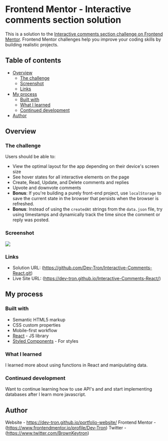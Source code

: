 # Frontend Mentor - Interactive comments section solution

This is a solution to the [Interactive comments section challenge on Frontend Mentor](https://www.frontendmentor.io/challenges/interactive-comments-section-iG1RugEG9). Frontend Mentor challenges help you improve your coding skills by building realistic projects. 

## Table of contents

- [Overview](#overview)
  - [The challenge](#the-challenge)
  - [Screenshot](#screenshot)
  - [Links](#links)
- [My process](#my-process)
  - [Built with](#built-with)
  - [What I learned](#what-i-learned)
  - [Continued development](#continued-development)
- [Author](#author)


## Overview

### The challenge

Users should be able to:

- View the optimal layout for the app depending on their device's screen size
- See hover states for all interactive elements on the page
- Create, Read, Update, and Delete comments and replies
- Upvote and downvote comments
- **Bonus**: If you're building a purely front-end project, use `localStorage` to save the current state in the browser that persists when the browser is refreshed.
- **Bonus**: Instead of using the `createdAt` strings from the `data.json` file, try using timestamps and dynamically track the time since the comment or reply was posted.

### Screenshot

![]([./screenshot.jpg](https://github.com/Dev-Tron/Interactive-Comments-React/blob/codespace-dev-tron-psychic-space-eureka-749v4gpwj552prwj/design/Screenshot%202023-05-01%20at%209.57.46%20PM.png?raw=true))

### Links

- Solution URL: (https://github.com/Dev-Tron/Interactive-Comments-React.git)
- Live Site URL: (https://dev-tron.github.io/Interactive-Comments-React/)

## My process

### Built with

- Semantic HTML5 markup
- CSS custom properties
- Mobile-first workflow
- [React](https://reactjs.org/) - JS library
- [Styled Components](https://styled-components.com/) - For styles

### What I learned

I learned more about using functions in React and manipulating data.

### Continued development

Want to continue learning how to use API's and and start implementing databases after I learn more javascript.


## Author

Website - https://dev-tron.github.io/portfolio-website/
Frontend Mentor - (https://www.frontendmentor.io/profile/Dev-Tron)
Twitter - (https://www.twitter.com/BrownKeytron)
